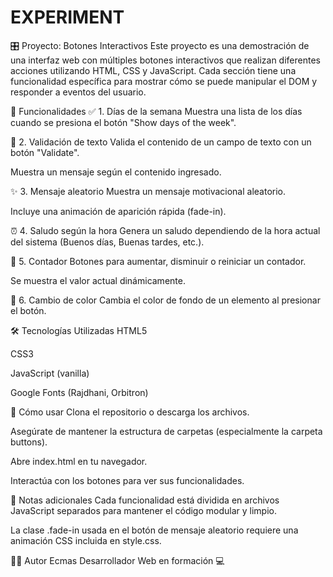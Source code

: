 # EXPERIMENT
🎛️ Proyecto: Botones Interactivos
Este proyecto es una demostración de una interfaz web con múltiples botones interactivos que realizan diferentes acciones utilizando HTML, CSS y JavaScript. Cada sección tiene una funcionalidad específica para mostrar cómo se puede manipular el DOM y responder a eventos del usuario.

🚀 Funcionalidades
✅ 1. Días de la semana
Muestra una lista de los días cuando se presiona el botón "Show days of the week".

🧪 2. Validación de texto
Valida el contenido de un campo de texto con un botón "Validate".

Muestra un mensaje según el contenido ingresado.

✨ 3. Mensaje aleatorio
Muestra un mensaje motivacional aleatorio.

Incluye una animación de aparición rápida (fade-in).

⏰ 4. Saludo según la hora
Genera un saludo dependiendo de la hora actual del sistema (Buenos días, Buenas tardes, etc.).

🔢 5. Contador
Botones para aumentar, disminuir o reiniciar un contador.

Se muestra el valor actual dinámicamente.

🎨 6. Cambio de color
Cambia el color de fondo de un elemento al presionar el botón.

🛠️ Tecnologías Utilizadas
HTML5

CSS3

JavaScript (vanilla)

Google Fonts (Rajdhani, Orbitron)

🔧 Cómo usar
Clona el repositorio o descarga los archivos.

Asegúrate de mantener la estructura de carpetas (especialmente la carpeta buttons).

Abre index.html en tu navegador.

Interactúa con los botones para ver sus funcionalidades.

📌 Notas adicionales
Cada funcionalidad está dividida en archivos JavaScript separados para mantener el código modular y limpio.

La clase .fade-in usada en el botón de mensaje aleatorio requiere una animación CSS incluida en style.css.

🧑‍💻 Autor
Ecmas
Desarrollador Web en formación 💻

